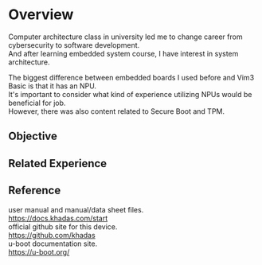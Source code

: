 # Overview
Computer architecture class in university led me to change career from cybersecurity to software development. <br/>
And after learning embedded system course, I have interest in system architecture. <br/>

The biggest difference between embedded boards I used before and Vim3 Basic is that it has an NPU. <br/>
It's important to consider what kind of experience utilizing NPUs would be beneficial for job. <br/>
However, there was also content related to Secure Boot and TPM. <br/>

## Objective

## Related Experience

## Reference
user manual and manual/data sheet files.<br/>
https://docs.khadas.com/start <br/>
official github site for this device. <br/>
https://github.com/khadas <br/>
u-boot documentation site. <br/>
https://u-boot.org/ <br/>
